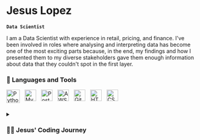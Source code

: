 # Jesus Lopez

**`Data Scientist`**

I am a Data Scientist with experience in retail, pricing, and finance. I've been involved in roles where analysing and interpreting data has become one of the most exciting parts because, in the end, my findings and how I presented them to my diverse stakeholders gave them enough information about data that they couldn't spot in the first layer.


### 🧰 Languages and Tools

<img align="left" alt="Python" width="35px" style="padding-right:10px;" src="https://cdn.jsdelivr.net/gh/devicons/devicon/icons/python/python-original-wordmark.svg" />
<img align="left" alt="MySQL" width="30px" style="padding-right:10px;" src="https://cdn.jsdelivr.net/gh/devicons/devicon@latest/icons/mysql/mysql-original.svg" />
<img align="left" alt="PostgreSQL" width="30px" style="padding-right:10px;" src="https://cdn.jsdelivr.net/gh/devicons/devicon@latest/icons/postgresql/postgresql-original.svg" />
<img align="left" alt="AWS" width="30px" style="padding-right:10px;" src="https://cdn.jsdelivr.net/gh/devicons/devicon@latest/icons/amazonwebservices/amazonwebservices-plain-wordmark.svg" />
<img align="left" alt="GitHub" width="30px" style="padding-right:10px;" src="https://cdn.jsdelivr.net/gh/devicons/devicon/icons/github/github-original.svg" />
<img align="left" alt="HTML" width="30px" style="padding-right:10px;" src="https://cdn.jsdelivr.net/gh/devicons/devicon/icons/html5/html5-plain.svg" />
<img align="left" alt="CSS" width="30px" style="padding-right:10px;" src="https://cdn.jsdelivr.net/gh/devicons/devicon/icons/css3/css3-plain.svg" />
<br />

#



<details>
 <summary><h3>👨‍💻 Jesus' Coding Journey</h3></summary>
   My journey began 4 years ago when I was doing my analysis in Excel, I noticed that I wanted to do more functions quickly, and not wait 15 minutes to have the output. When looking for solutions on Youtube I found how Python can help you to analyze a considerable amount of data without depending on Excel. 


Starting from manipulating my data, cleaning, and visualising was a common task. Then discovering the libraries for statistical analysis such as *Numpy*, *Keras*, *Scipy*, *Scikit-Learn* was mind-blowing and how quickly I could get to those results whereas Excel took me a while. Now I am passionate about helping people by showing them and demonstrating how their lives can improved once they know more tools to make their lives easy.
